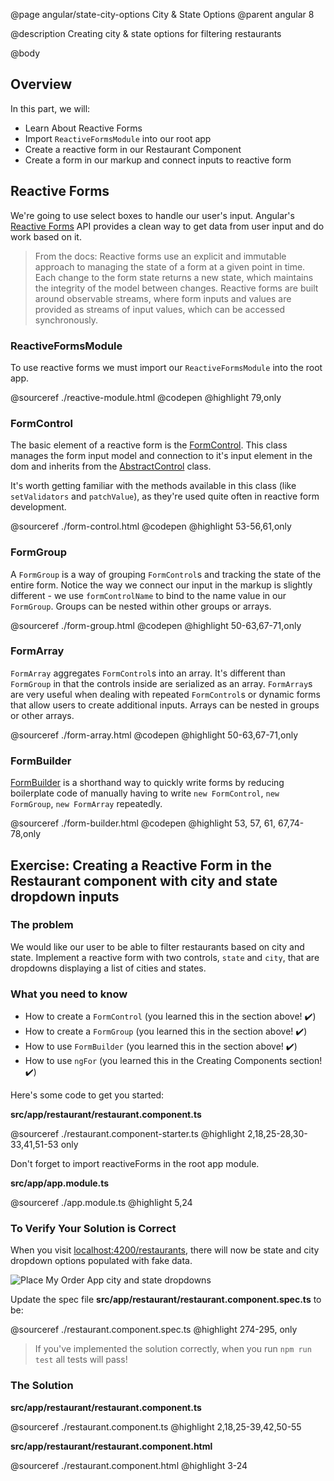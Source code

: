 @page angular/state-city-options City & State Options
@parent angular 8

@description Creating city & state options for filtering restaurants

@body

## Overview

In this part, we will:

- Learn About Reactive Forms
- Import `ReactiveFormsModule` into our root app
- Create a reactive form in our Restaurant Component
- Create a form in our markup and connect inputs to reactive form

## Reactive Forms

We're going to use select boxes to handle our user's input. Angular's <a href="https://angular.io/guide/reactive-forms" target="\_blank">Reactive Forms</a> API provides a clean way to get data from user input and do work based on it.

> From the docs: Reactive forms use an explicit and immutable approach to managing the state of a form at a given point in time. Each change to the form state returns a new state, which maintains the integrity of the model between changes. Reactive forms are built around observable streams, where form inputs and values are provided as streams of input values, which can be accessed synchronously.

### ReactiveFormsModule

To use reactive forms we must import our `ReactiveFormsModule` into the root app.

@sourceref ./reactive-module.html
@codepen
@highlight 79,only

### FormControl

The basic element of a reactive form is the <a href="https://angular.io/api/forms/FormControl" target="\_blank">FormControl</a>. This class manages the form input model and connection to it's input element in the dom and inherits from the <a href="https://angular.io/api/forms/AbstractControl" target="\_blank">AbstractControl</a>
class. 

It's worth getting familiar with the methods available in this class (like `setValidators` and `patchValue`), as they're used quite often in reactive form development.

@sourceref ./form-control.html
@codepen
@highlight 53-56,61,only

### FormGroup

A `FormGroup` is a way of grouping `FormControl`s and tracking the state of the entire form. Notice the way we connect our input in the markup is slightly different - we use `formControlName` to bind to the name value in our `FormGroup`. Groups can be nested within other groups or arrays.  

@sourceref ./form-group.html
@codepen
@highlight 50-63,67-71,only

### FormArray

`FormArray` aggregates `FormControl`s into an array. It's different than `FormGroup` in that the controls inside are serialized as an array. `FormArray`s are very useful when dealing with repeated `FormControl`s or dynamic forms that allow users to create additional inputs. Arrays can be nested in groups or other arrays.

@sourceref ./form-array.html
@codepen
@highlight 50-63,67-71,only

### FormBuilder

<a href="https://angular.io/api/forms/FormBuilder" target="\_blank">FormBuilder</a> is a shorthand way to quickly write forms by reducing boilerplate code of manually having to write `new FormControl`, `new FormGroup`, `new FormArray` repeatedly.

@sourceref ./form-builder.html
@codepen
@highlight 53, 57, 61, 67,74-78,only

## Exercise: Creating a Reactive Form in the Restaurant component with city and state dropdown inputs

### The problem

We would like our user to be able to filter restaurants based on city and state. Implement a reactive form with two controls, `state` and `city`, that are dropdowns displaying a list of cities and states.

### What you need to know

- How to create a `FormControl` (you learned this in the section above! ✔️)
- How to create a `FormGroup` (you learned this in the section above! ✔️)
- How to use `FormBuilder` (you learned this in the section above! ✔️)
- How to use `ngFor` (you learned this in the Creating Components section! ✔️)

Here's some code to get you started:

__src/app/restaurant/restaurant.component.ts__

@sourceref ./restaurant.component-starter.ts
@highlight 2,18,25-28,30-33,41,51-53 only

Don't forget to import reactiveForms in the root app module.

__src/app/app.module.ts__

@sourceref ./app.module.ts
@highlight 5,24

### To Verify Your Solution is Correct

When you visit <a href="http://localhost:4200/restaurants" target="\_blank">localhost:4200/restaurants</a>, there will now be state and city dropdown options populated with fake data.

![Place My Order App city and state dropdowns](../static/img/pmo-dropdowns.gif "Place My Order App city and state dropdowns")

Update the spec file  __src/app/restaurant/restaurant.component.spec.ts__ to be:

@sourceref ./restaurant.component.spec.ts
@highlight 274-295, only

> If you've implemented the solution correctly, when you run `npm run test` all tests will pass!

### The Solution

__src/app/restaurant/restaurant.component.ts__

@sourceref ./restaurant.component.ts
@highlight 2,18,25-39,42,50-55

__src/app/restaurant/restaurant.component.html__

@sourceref ./restaurant.component.html
@highlight 3-24
